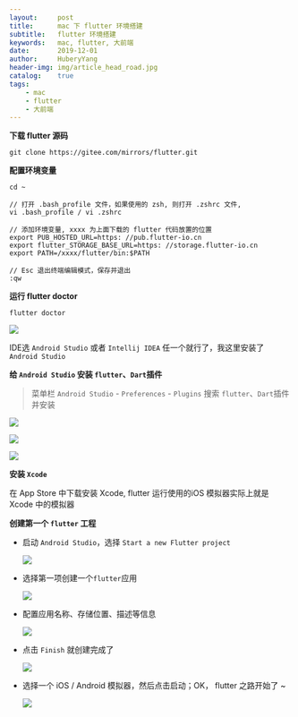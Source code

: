 ```yaml
--- 
layout:     post                      
title:      mac 下 flutter 环境搭建
subtitle:   flutter 环境搭建
keywords:   mac, flutter, 大前端
date:       2019-12-01             
author:     HuberyYang                
header-img: img/article_head_road.jpg
catalog:    true                     
tags:                             
    - mac
    - flutter
    - 大前端
---
```



**下载 flutter 源码**

```
git clone https://gitee.com/mirrors/flutter.git
```
**配置环境变量**

```
cd ~

// 打开 .bash_profile 文件，如果使用的 zsh, 则打开 .zshrc 文件, 
vi .bash_profile / vi .zshrc

// 添加环境变量, xxxx 为上面下载的 flutter 代码放置的位置
export PUB_HOSTED_URL=https: //pub.flutter-io.cn
export flutter_STORAGE_BASE_URL=https: //storage.flutter-io.cn
export PATH=/xxxx/flutter/bin:$PATH

// Esc 退出终端编辑模式，保存并退出
:qw

```

**运行 flutter doctor**

```
flutter doctor
```
![](https://blog-1300956916.cos.ap-beijing.myqcloud.com/20191201/8dec842edc9cf948a654d670ac9f3c26.jpg)

IDE选 `Android Studio` 或者 `Intellij IDEA` 任一个就行了，我这里安装了 `Android Studio`

**给 `Android Studio` 安装 `flutter`、`Dart`插件**

> 菜单栏 `Android Studio` - `Preferences` - `Plugins` 搜索 `flutter`、`Dart`插件并安装

![](https://blog-1300956916.cos.ap-beijing.myqcloud.com/20191201/8a90b754321c4f5d683630cada27d124.png)

![](https://blog-1300956916.cos.ap-beijing.myqcloud.com/20191201/5d95d6a6331e0f30ef8b75f0a7f49bf1.png)

![](https://blog-1300956916.cos.ap-beijing.myqcloud.com/20191201/5440cadd5d0932bdfbb8115967a8fa76.png)

**安装 `Xcode`**

在 App Store 中下载安装 Xcode, flutter 运行使用的iOS 模拟器实际上就是 Xcode 中的模拟器

**创建第一个 `flutter` 工程**

- 启动 `Android Studio`，选择 `Start a new Flutter project`

	![](https://blog-1300956916.cos.ap-beijing.myqcloud.com/20191201/4b0892e4dbb0bacf06be12032c9182a5.jpg)

- 选择第一项创建一个`flutter`应用

	![](https://blog-1300956916.cos.ap-beijing.myqcloud.com/20191201/6f7d179d4135a37a475aff535d66ab21.jpg)
	
- 配置应用名称、存储位置、描述等信息

	![](https://blog-1300956916.cos.ap-beijing.myqcloud.com/20191201/c031cfe136f81eca3724f043531f2b9f.jpg)
	
- 点击 `Finish` 就创建完成了
	
	![](https://blog-1300956916.cos.ap-beijing.myqcloud.com/20191201/96c7ee13d7ee925675192bbe548a98a0.jpg)
	
- 选择一个 iOS / Android 模拟器，然后点击启动；OK， flutter 之路开始了 ~

	![](https://blog-1300956916.cos.ap-beijing.myqcloud.com/20191201/14a8b3fbbbd7eb5bae287ed5364f683a.jpg)
	



